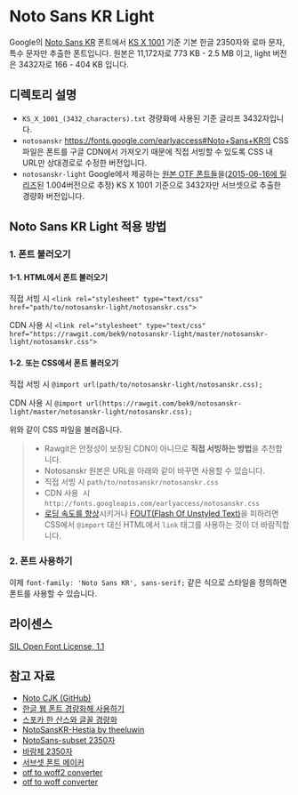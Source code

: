 # Noto Sans KR Light

Google의 [Noto Sans KR](https://fonts.google.com/earlyaccess#Noto+Sans+KR) 폰트에서 [KS X 1001](https://ko.wikipedia.org/wiki/KS_X_1001) 기준 기본 한글 2350자와 로마 문자, 특수 문자만 추출한 폰트입니다.
원본은 11,172자로 773 KB - 2.5 MB 이고, light 버전은 3432자로 166 - 404 KB 입니다.

## 디렉토리 설명

- `KS_X_1001_(3432_characters).txt` 경량화에 사용된 기준 글리프 3432자입니다.
- `notosanskr` https://fonts.google.com/earlyaccess#Noto+Sans+KR의 CSS 파일은 폰트를 구글 CDN에서 가져오기 때문에 직접 서빙할 수 있도록 CSS 내 URL만 상대경로로 수정한 버전입니다.
- `notosanskr-light` Google에서 제공하는 [원본 OTF 폰트들](http://fonts.gstatic.com/ea/notosanskr/v2/download.zip)을([2015-06-16에 릴리즈](http://www.google.com/get/noto/updates/)된 1.004버전으로 추정) KS X 1001 기준으로 3432자만 서브셋으로 추출한 경량화 버전입니다.

## Noto Sans KR Light 적용 방법

### 1. 폰트 불러오기

#### 1-1. HTML에서 폰트 불러오기

직접 서빙 시
`<link rel="stylesheet" type="text/css" href="path/to/notosanskr-light/notosanskr.css">`

CDN 사용 시
`<link rel="stylesheet" type="text/css" href="https://rawgit.com/bek9/notosanskr-light/master/notosanskr-light/notosanskr.css">`

#### 1-2. 또는 CSS에서 폰트 불러오기

직접 서빙 시
`@import url(path/to/notosanskr-light/notosanskr.css);`

CDN 사용 시
`@import url(https://rawgit.com/bek9/notosanskr-light/master/notosanskr-light/notosanskr.css);`

위와 같이 CSS 파일을 불러옵니다.

> - Rawgit은 안정성이 보장된 CDN이 아니므로 **직접 서빙하는 방법**을 추천합니다.
> - Notosanskr 원본은 URL을 아래와 같이 바꾸면 사용할 수 있습니다.
>  - 직접 서빙 시 `path/to/notosanskr/notosanskr.css`
>  - CDN 사용  시`http://fonts.googleapis.com/earlyaccess/notosanskr.css`
> - [로딩 속도를 향상](http://www.stevesouders.com/blog/2009/04/09/dont-use-import/)시키거나 [FOUT(Flash Of Unstyled Text)](https://www.paulirish.com/2009/fighting-the-font-face-fout/)을 피하려면 CSS에서 `@import` 대신 HTML에서 `link` 태그를 사용하는 것이 더 바람직합니다.

### 2. 폰트 사용하기

이제 `font-family: 'Noto Sans KR', sans-serif;` 같은 식으로 스타일을 정의하면 폰트를 사용할 수 있습니다.

## 라이센스

[SIL Open Font License, 1.1](http://fonts.gstatic.com/ea/notosanskr/v2/OFL.txt)

## 참고 자료

- [Noto CJK (GitHub)](https://github.com/googlei18n/noto-cjk)
- [한글 웹 폰트 경량화해 사용하기](http://coderifleman.tumblr.com/post/111825720099/%ED%95%9C%EA%B8%80-%EC%9B%B9-%ED%8F%B0%ED%8A%B8-%EA%B2%BD%EB%9F%89%ED%99%94%ED%95%B4-%EC%82%AC%EC%9A%A9%ED%95%98%EA%B8%B0)
- [스포카 한 산스와 글꼴 경량화](https://spoqa.github.io/2015/10/14/making-spoqa-han-sans.html)
- [NotoSansKR-Hestia by theeluwin](http://theeluwin.github.io/NotoSansKR-Hestia/)
- [NotoSans-subset 2350자](https://raw.githubusercontent.com/UYEONG/NotoSans-subset/master/korean2350.txt)
- [바람체 2350자](https://tumblbug.com/eyongje)
- [서브셋 폰트 메이커](http://opentype.jp/subsetfontmk.htm)
- [otf to woff2 converter](https://everythingfonts.com/otf-to-woff2)
- [otf to woff converter](https://everythingfonts.com/otf-to-woff)
 
